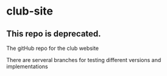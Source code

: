 club-site
=========

## This repo is deprecated.

The gitHub repo for the club website

There are serveral branches for testing different versions and implementations
